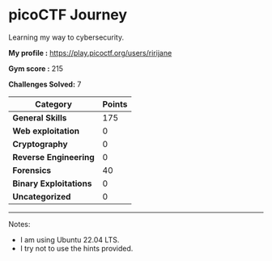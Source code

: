 <h1>picoCTF Journey</h1>

Learning my way to cybersecurity. 

<b>My profile :</b> https://play.picoctf.org/users/ririjane

<b>Gym score :</b> 215

<b>Challenges Solved:</b> 7


| Category       | Points        |
| -------------  | ------------- |
| <b>General Skills</b> | 175 |
| <b>Web exploitation</b>  | 0 |
|<b>Cryptography</b> | 0 |
|<b>Reverse Engineering</b> | 0 |
|<b>Forensics</b> | 40 |
|<b>Binary Exploitations</b> | 0 |
| <b>Uncategorized</b> | 0 |

*****************************************************************************

Notes: 
- I am using Ubuntu 22.04 LTS.
- I try not to use the hints provided.

